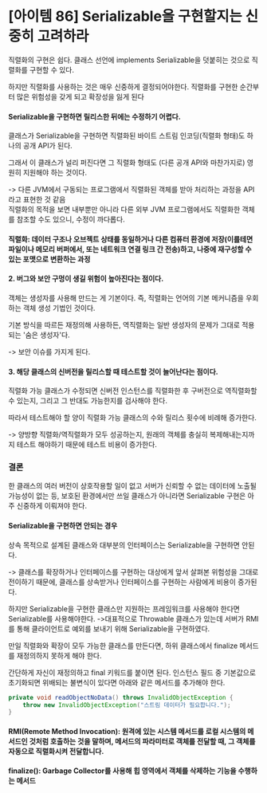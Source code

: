 [아이템 86] Serializable을 구현할지는 신중히 고려하라
===

직렬화의 구현은 쉽다. 클래스 선언에 implements Serializable을 덧붙히는 것으로 직렬화를 구현할 수 있다.

하지만 직렬화를 사용하는 것은 매우 신중하게 결정되어야한다.
직렬화를 구현한 순간부터 많은 위험성을 갖게 되고 확장성을 잃게 된다



#### Serializable을 구현하면 릴리스한 뒤에는 수정하기 어렵다.

클래스가 Serializable을 구현하면 직렬화된 바이트 스트림 인코딩(직렬화 형태)도 하나의 공개 API가 된다.

그래서 이 클래스가 널리 퍼진다면 그 직렬화 형태도 (다른 공개 API와 마찬가지로) 영원히 지원해야 하는 것이다.


-> 다른 JVM에서 구동되는 프로그램에서 직렬화된 객체를 받아 처리하는 과정을 API라고 표현한 것 같음   
직렬화의 목적을 보면 내부뿐만 아니라 다른 외부 JVM 프로그램에서도 직렬화한 객체를 참조할 수도 있으니, 수정이 까다롭다.

#### 직렬화: 데이터 구조나 오브젝트 상태를 동일하거나 다른 컴퓨터 환경에 저장(이를테면 파일이나 메모리 버퍼에서, 또는 네트워크 연결 링크 간 전송)하고, 나중에 재구성할 수 있는 포맷으로 변환하는 과정


#### 2. 버그와 보안 구멍이 생길 위험이 높아진다는 점이다.

객체는 생성자를 사용해 만드는 게 기본이다. 즉, 직렬화는 언어의 기본 메커니즘을 우회하는 객체 생성 기법인 것이다.

기본 방식을 따르든 재정의해 사용하든, 역직렬화는 일반 생성자의 문제가 그대로 적용되는 '숨은 생성자'다.

-> 보안 이슈를 가지게 된다.

#### 3. 해당 클래스의 신버전을 릴리스할 때 테스트할 것이 늘어난다는 점이다.

직렬화 가능 클래스가 수정되면 신버전 인스턴스를 직렬화한 후 구버전으로 역직렬화할 수 있는지, 그리고 그 반대도 가능한지를 검사해야 한다.

따라서 테스트해야 할 양이 직렬화 가능 클래스의 수와 릴리스 횟수에 비례해 증가한다.

-> 양방향 직렬화/역직렬화가 모두 성공하는지, 원래의 객체를 충실히 복제해내는지까지 테스트 해야하기 때문에 테스트 비용이 증가한다.




### 결론
한 클래스의 여러 버전이 상호작용할 일이 없고 서버가 신뢰할 수 없는 데이터에 노출될 가능성이 없는 등, 보호된 환경에서만 쓰일 클래스가 아니라면 
Serializable 구현은 아주 신중하게 이뤄져야 한다.



#### Serializable을 구현하면 안되는 경우

상속 목적으로 설계된 클래스와 대부분의 인터페이스는 Serializable을 구현하면 안된다. 

-> 클래스를 확장하거나 인터페이스를 구현하는 대상에게 앞서 살펴본 위험성을 그대로 전이하기 때문에, 클래스를 상속받거나 인터페이스를 구현하는 사람에게 비용이 증가된다.


하지만 Serializable을 구현한 클래스만 지원하는 프레임워크를 사용해야 한다면 Serializable를 사용해야한다. 
->대표적으로 Throwable 클래스가 있는데 서버가 RMI를 통해 클라이언트로 예외를 보내기 위해 Serializable을 구현하였다.

만일 직렬화와 확장이 모두 가능한 클래스를 만든다면, 하위 클래스에서 finalize 메서드를 재정의하지 못하게 해야 한다. 

간단하게 자신이 재정의하고 final 키워드를 붙이면 된다. 인스턴스 필드 중 기본값으로 초기화되면 위배되는 불변식이 있다면 아래와 같은 메서드를 추가해야 한다.

```java
private void readObjectNoData() throws InvalidObjectException {
    throw new InvalidObjectException("스트림 데이터가 필요합니다.");
}
```

#### RMI(Remote Method Invocation): 원격에 있는 시스템 메서드를 로컬 시스템의 메서드인 것처럼 호출하는 것을 말하며, 메서드의 파라미터로 객체를 전달할 때, 그 객체를 자동으로 직렬화시켜 전달합니다.
#### finalize(): Garbage Collector를 사용해 힙 영역에서 객체를 삭제하는 기능을 수행하는 메서드 
